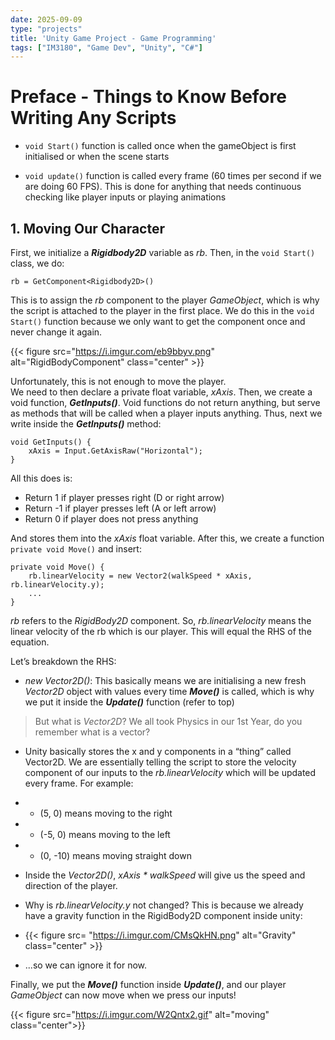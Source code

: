 ```yaml
---
date: 2025-09-09
type: "projects"
title: 'Unity Game Project - Game Programming'
tags: ["IM3180", "Game Dev", "Unity", "C#"]
---
```


# Preface - Things to Know Before Writing Any Scripts

- `void Start()` function is called once when the gameObject is first initialised or when the scene starts

- `void update()` function is called every frame (60 times per second if we are doing 60 FPS). This is done for anything that needs continuous checking like player inputs or playing animations

## 1. Moving Our Character
First, we initialize a **_Rigidbody2D_** variable as _rb_. Then, in the `void Start()` class, we do:
```text
rb = GetComponent<Rigidbody2D>()
```

This is to assign the _rb_ component to the player _GameObject_, which is why the script is attached to the player in the first place. We do this in the `void Start()` function because we only want to get the component once and never change it again.

{{< figure src="https://i.imgur.com/eb9bbyv.png" alt="RigidBodyComponent" class="center" >}}  

Unfortunately, this is not enough to move the player.  
We need to then declare a private float variable, _xAxis_. Then, we create a void function, **_GetInputs()_**.
Void functions do not return anything, but serve as methods that will be called when a player inputs anything. Thus, next we write inside the **_GetInputs()_** method:
```text
void GetInputs() {
    xAxis = Input.GetAxisRaw("Horizontal");
}
```
All this does is:
- Return 1 if player presses right (D or right arrow)
- Return -1 if player presses left (A or left arrow)
- Return 0 if player does not press anything

And stores them into the _xAxis_ float variable.
After this, we create a function `private void Move()` and insert:
```text
private void Move() {
    rb.linearVelocity = new Vector2(walkSpeed * xAxis, rb.linearVelocity.y);
    ...
}
```
_rb_ refers to the _RigidBody2D_ component. So, _rb.linearVelocity_ means the linear velocity of the rb which is our player. This will equal the RHS of the equation.

Let’s breakdown the RHS:

- _new Vector2D()_: This basically means we are initialising a new fresh _Vector2D_ object with values every time **_Move()_** is called, which is why we put it inside the **_Update()_** function (refer to top)

> But what is _Vector2D_? We all took Physics in our 1st Year, do you remember what is a vector? 

- Unity basically stores the x and y components in a “thing” called Vector2D. We are essentially telling the script to store the velocity component of our inputs to the _rb.linearVelocity_ which will be updated every frame. For example: 
- - (5, 0) means moving to the right  
- - (-5, 0) means moving to the left  
- - (0, -10) means moving straight down  

- Inside the _Vector2D()_, _xAxis * walkSpeed_ will give us the speed and direction of the player.

- Why is _rb.linearVelocity.y_ not changed? This is because we already have a gravity function in the RigidBody2D component inside unity:
- {{< figure src= "https://i.imgur.com/CMsQkHN.png" alt="Gravity" class="center" >}}
- ...so we can ignore it for now.

Finally, we put the **_Move()_** function inside **_Update()_**, and our player _GameObject_ can now move when we press our inputs!

{{< figure src="https://i.imgur.com/W2Qntx2.gif" alt="moving" class="center">}}